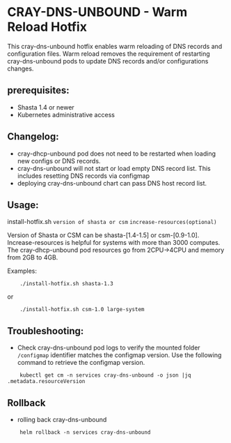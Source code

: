 # CRAY-DNS-UNBOUND - Warm Reload Hotfix

This cray-dns-unbound hotfix enables warm reloading of DNS records and configuration files.  Warm reload removes the requirement of restarting cray-dns-unbound pods to update DNS records and/or configurations changes.


## prerequisites:
- Shasta 1.4 or newer
- Kubernetes administrative access


## Changelog:
- cray-dhcp-unbound pod does not need to be restarted when loading new configs or DNS records.
- cray-dns-unbound will not start or load empty DNS record list.  This includes resetting DNS records via configmap
- deploying cray-dns-unbound chart can pass DNS host record list.


## Usage:
        
     
install-hotfix.sh `version of shasta or csm` `increase-resources(optional)`
        

Version of Shasta or CSM can be shasta-[1.4-1.5] or csm-[0.9-1.0].
Increase-resources is helpful for systems with more than 3000 computes.  The cray-dhcp-unbound pod resources go from 2CPU->4CPU and memory from 2GB to 4GB.

Examples:
	
	
```
    ./install-hotfix.sh shasta-1.3
```

or
	
```
    ./install-hotfix.sh csm-1.0 large-system
```
       
       
       
## Troubleshooting:
- Check cray-dns-unbound pod logs to verify the mounted folder `/configmap` identifier matches the configmap version.  Use the following command to retrieve the configmap version.
```
    kubectl get cm -n services cray-dns-unbound -o json |jq .metadata.resourceVersion
```

## Rollback
- rolling back cray-dns-unbound
```
	helm rollback -n services cray-dns-unbound
```
